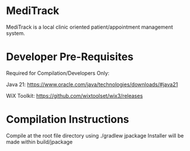 # MediTrack
MediTrack is a local clinic oriented patient/appointment management system.

# Developer Pre-Requisites
Required for Compilation/Developers Only:

Java 21: https://www.oracle.com/java/technologies/downloads/#java21

WiX Toolkit: https://github.com/wixtoolset/wix3/releases 

# Compilation Instructions
Compile at the root file directory using ./gradlew jpackage
Installer will be made within build/jpackage



